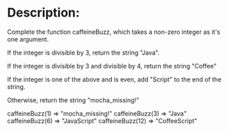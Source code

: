 # Description:

Complete the function caffeineBuzz, which takes a non-zero integer as it's one argument.

If the integer is divisible by 3, return the string "Java".

If the integer is divisible by 3 and divisible by 4, return the string "Coffee"

If the integer is one of the above and is even, add "Script" to the end of the string.

Otherwise, return the string "mocha_missing!"

caffeineBuzz(1)   => "mocha_missing!"
caffeineBuzz(3)   => "Java"
caffeineBuzz(6)   => "JavaScript"
caffeineBuzz(12)  => "CoffeeScript"